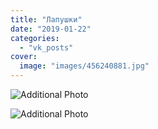 ```yaml
---
title: "Лапушки"
date: "2019-01-22"
categories: 
  - "vk_posts"
cover:
  image: "images/456240881.jpg"
---
```


![Additional Photo](https://vodpop.ru/wp-content/uploads/2023/07/456240882.jpg)

![Additional Photo](https://vodpop.ru/wp-content/uploads/2023/07/456240883.jpg)
